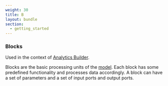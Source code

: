 ```yaml
---
weight: 30
title: B
layout: bundle
section:
  - getting_started
---
```


### Blocks

Used in the context of [Analytics Builder](/glossary/a/#analytics-builder).

Blocks are the basic processing units of the [model](/glossary/m/#model). Each block has some predefined functionality and processes data accordingly. A block can have a set of parameters and a set of input ports and output ports.

